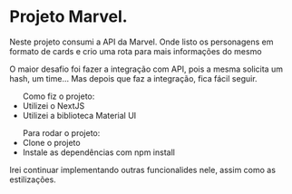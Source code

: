 <h1>Projeto Marvel.</h1>

<p>Neste projeto consumi a API da Marvel. Onde listo os personagens em formato de cards e crio uma rota para mais informações do mesmo</p>

<p>O maior desafio foi fazer a integração com API, pois a mesma solicita um hash, um time... Mas depois que faz a integração, fica fácil seguir.</p>

<ul>Como fiz o projeto:
<li>Utilizei o NextJS</li>
<li>Utilizei a biblioteca Material UI</li>
</ul>

<ul>Para rodar o projeto:
<li>Clone o projeto</li>
<li>Instale as dependências com npm install</li>
</ul>

<p>Irei continuar implementando outras funcionalides nele, assim como as estilizações.</p>